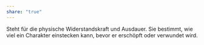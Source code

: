 ```yaml
---
share: "true"
---
```

Steht für die physische Widerstandskraft und Ausdauer. Sie bestimmt, wie viel ein Charakter einstecken kann, bevor er erschöpft oder verwundet wird.
